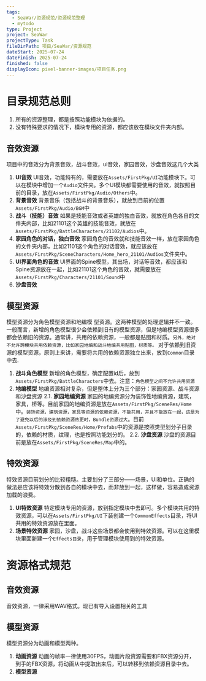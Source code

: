 ```yaml
---
tags:
  - SeaWar/资源规范/资源规范整理
  - mytodo
type: Project
project: SeaWar
projectType: Task
fileDirPath: 项目/SeaWar/资源规范
dateStart: 2025-07-24
dateFinish: 2025-07-24
finished: false
displayIcon: pixel-banner-images/项目任务.png
---
```

# 目录规范总则
1. 所有的资源整理，都是按照功能模块为依据的。
2. 没有特殊要求的情况下，模块专用的资源，都应该放在模块文件夹内部。
## 音效资源
项目中的音效分为背景音效，战斗音效，ui音效，家园音效，沙盘音效这几个大类
1. **UI音效**
	UI音效，功能特有的，需要放在`Assets/FirstPkg/UI`功能模块下。可以在模块中增加一个`Audio`文件夹。多个UI模块都需要使用的音效，就按照目前的目录，放在`Assets/FirstPkg/Audio/Others`中。
2. **背景音效**
	背景音乐（包括战斗的背景音乐），就放到目前的位置`Assets/FirstPkg/Audio/BGM`中
3. **战斗（技能）音效**
	如果是技能音效或者英雄的独白音效，就放在角色各自的文件夹内部，比如21101这个英雄的技能音效，就放在`Assets/FirstPkg/BattleCharacters/21102/Audios`中。
4. **家园角色的对话，独白音效**
	家园角色的音效就和技能音效一样，放在家园角色的文件夹内部，比如21101这个角色的对话音效，就应该放在`Assets/FirstPkg/SceneCharacters/Home_hero_21101/Audios`文件夹中。
5. **UI界面角色的音效**
	UI界面的Spine模型，其出场，对话等音效，都应该和Spine资源放在一起，比如21101这个角色的音效，就需要放在`Assets/FirstPkg/Characters/21101/Sound`中
6. **沙盘音效**
## 模型资源
模型资源分为角色模型资源和地编模 型资源。这两种模型的处理逻辑并不一致。一般而言，新增的角色模型很少会依赖到旧有的模型资源，但是地编模型资源很多都会依赖旧的资源。通常讲，共用的依赖资源，一般都是贴图和材质。`另外，绝对不允许跨模块共用依赖资源，比如家园地编和战斗地编共用贴图，材质等。`
对于依赖到旧资源的模型资源，原则上来讲，需要将共用的依赖资源独立出来，放到`Common`目录中去.
1. **战斗角色模型**
   新增的角色模型，确定配置id后，放到`Assets/FirstPkg/BattleCharacters`中去。注意：`角色模型之间不允许共用资源`
2. **地编模型**
	地编资源相对复杂，但是整体上分为三个部分：家园资源、战斗资源和沙盘资源
	2.1. **家园地编资源**
		家园的地编资源分为装饰性地编资源，建筑，家具，桥等。目前家园的地编资源是放在`Assets/FirstPkg/SceneRes/Home`中。`装饰资源，建筑资源，家具等资源的依赖资源，不能共用，并且不能放在一起，这是为了避免以后的涉及到依赖资源热更时，Bundle资源过大`。目前`Assets/FirstPkg/SceneRes/Home/Prefabs`中的资源是按照类型划分子目录的，依赖的材质，纹理，也是按照功能划分的。
	2.2. **沙盘资源**
		沙盘的资源目前是放在`Assets/FirstPkg/SceneRes/Map`中的。
## 特效资源
特效资源目前划分的比较粗糙。主要划分了三部分——场景，UI和单位。正确的做法是应该将特效分散到各自的模块中去，而非放到一起，这样做，容易造成资源加载的浪费。
1. **UI特效资源**
	特定模块专用的资源，放到指定模块中去即可。多个模块共用的特效资源，可以在`Assets/FirstPkg/UI`下装创建一个`CommonEffects`目录，将UI共用的特效资源放在里面。
2. **场景特效资源**
	家园，沙盘，战斗这些场景都会使用到特效资源。可以在这里模块里面新建一个`Effects目录`，用于管理模块使用到的特效资源。

# 资源格式规范
## 音效资源
音效资源，一律采用WAV格式。现已有导入设置相关的工具
## 模型资源
模型资源分为动画和模型两种。
1. **动画资源**
	动画的帧率一律使用30FPS，动画片段资源需要和FBX资源分开，到手的FBX资源，将动画从中提取出来后，可以转移到依赖资源目录中去。
2. **模型资源**





